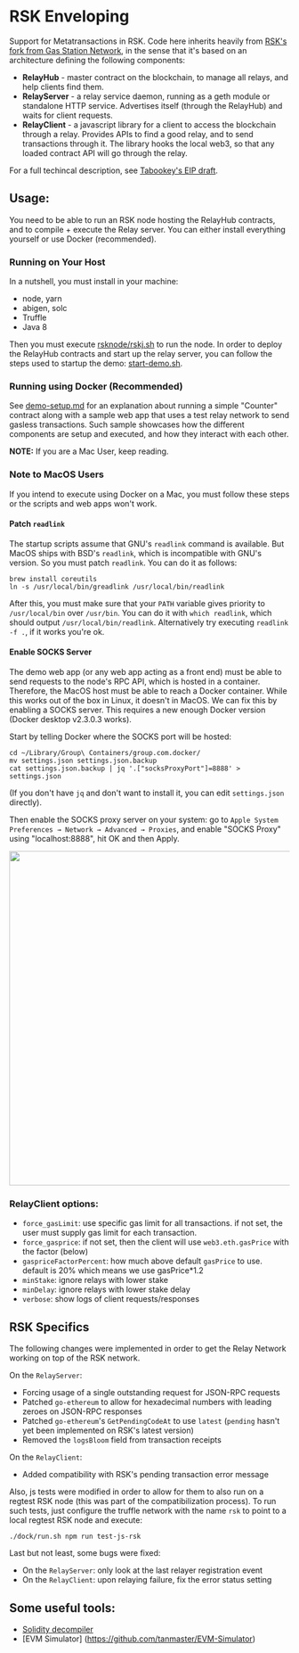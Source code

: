 # RSK Enveloping

Support for Metatransactions in RSK. Code here inherits heavily from [RSK's fork from Gas Station Network](https://github.com/rsksmart/tabookey-gasless), in the sense that it's based on an architecture defining the following components:

- **RelayHub** - master contract on the blockchain, to manage all relays, and help clients find them.
- **RelayServer** - a relay service daemon, running as a geth module or standalone HTTP service.  Advertises itself (through the RelayHub) and waits for client requests.
- **RelayClient** - a javascript library for a client to access the blockchain through a relay. Provides APIs to find a good relay, and to send transactions through it. The library hooks the local web3, so that any loaded contract API will go through the relay.

For a full techincal description, see [Tabookey's EIP draft](https://github.com/ethereum/EIPs/blob/master/EIPS/eip-1613.md).


## Usage:
You need to be able to run an RSK node hosting the RelayHub contracts, and to compile + execute the Relay server. You can either install everything yourself or use Docker (recommended).

### Running on Your Host
In a nutshell, you must install in your machine:
  - node, yarn
  - abigen, solc
  - Truffle
  - Java 8

Then you must execute [rsknode/rskj.sh](rsknode/rskj.sh) to run the node. In order to deploy the RelayHub contracts and start up the relay server, you can follow the steps used to startup the demo: [start-demo.sh](start-demo.sh).

### Running using Docker (Recommended)
See [demo-setup.md](demo-setup.md) for an explanation about running a simple "Counter" contract along with a sample web app that uses a test relay network to send gasless transactions. Such sample showcases how the different components are setup and executed, and how they interact with each other.

**NOTE:** If you are a Mac User, keep reading.

### Note to MacOS Users
If you intend to execute using Docker on a Mac, you must follow these steps or the scripts and web apps won't work.

#### Patch `readlink`
The startup scripts assume that GNU's `readlink` command is available. But MacOS ships with BSD's `readlink`, which is incompatible with GNU's version. So you must patch `readlink`. You can do it as follows:

```
brew install coreutils
ln -s /usr/local/bin/greadlink /usr/local/bin/readlink
```

After this, you must make sure that your `PATH` variable gives priority to `/usr/local/bin` over `/usr/bin`. You can do it with `which readlink`, which should output `/usr/local/bin/readlink`. Alternatively try executing `readlink -f .`, if it works you're ok.

#### Enable SOCKS Server
The demo web app (or any web app acting as a front end) must be able to send requests to the node's RPC API, which is hosted in a container. Therefore, the MacOS host must be able to reach a Docker container. While this works out of the box in Linux, it doesn't in MacOS. We can fix this by enabling a SOCKS server. This requires a new enough Docker version (Docker desktop v2.3.0.3 works).

Start by telling Docker where the SOCKS port will be hosted:
```
cd ~/Library/Group\ Containers/group.com.docker/
mv settings.json settings.json.backup
cat settings.json.backup | jq '.["socksProxyPort"]=8888' > settings.json
```

(If you don't have `jq` and don't want to install it, you can edit `settings.json` directly).

Then enable the SOCKS proxy server on your system: go to `Apple System Preferences → Network → Advanced → Proxies`, and enable "SOCKS Proxy" using "localhost:8888", hit OK and then Apply.

<img src="socks.png" width=600 align=center>

### RelayClient options:

- `force_gasLimit`: use specific gas limit for all transactions. if not set, the user must supply gas limit for each transaction.
- `force_gasprice`: if not set, then the client will use `web3.eth.gasPrice` with the factor (below)
- `gaspriceFactorPercent`: how much above default `gasPrice` to use. default is 20% which means we use gasPrice*1.2
- `minStake`: ignore relays with lower stake
- `minDelay`: ignore relays with lower stake delay
- `verbose`: show logs of client requests/responses


## RSK Specifics

The following changes were implemented in order to get the Relay Network working on top of the RSK network.

On the `RelayServer`:

- Forcing usage of a single outstanding request for JSON-RPC requests
- Patched `go-ethereum` to allow for hexadecimal numbers with leading zeroes on JSON-RPC responses
- Patched `go-ethereum`'s `GetPendingCodeAt` to use `latest` (`pending` hasn't yet been implemented on RSK's latest version)
- Removed the `logsBloom` field from transaction receipts

On the `RelayClient`:

- Added compatibility with RSK's pending transaction error message

Also, js tests were modified in order to allow for them to also run on a regtest RSK node (this was part of the compatibilization process). To run such tests, just configure the truffle network with the name `rsk` to point to a local regtest RSK node and execute:

```
./dock/run.sh npm run test-js-rsk
```

Last but not least, some bugs were fixed:

- On the `RelayServer`: only look at the last relayer registration event
- On the `RelayClient`: upon relaying failure, fix the error status setting

## Some useful tools:

- [Solidity decompiler](https://ethervm.io/decompile)
- [EVM Simulator] (https://github.com/tanmaster/EVM-Simulator)
